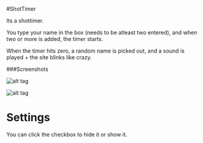 #ShotTimer


Its a shottimer. 

You type your name in the box (needs to be atleast two entered), and when two or more is added, the timer starts.

When the timer hits zero, a random name is picked out, and a sound is played + the site blinks like crazy.

###Screenshots

![alt tag](http://imgur.com/a/curkz)

![alt tag](http://imgur.com/a/jldhA)

Settings
=================================
You can click the checkbox to hide it or show it.
